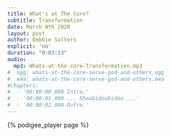 ```yaml
---
title: What's at The Core?
subtitle: Transformation
date: March 8th 2020
layout: post
author: Debbie Salters
explicit: 'no'
duration: "0:03:13"
audio:
  mp3: Whats-at-the-core-Transformation.mp3
#  ogg: whats-at-the-core-serve-god-and-others.ogg
#  m4a: whats-at-the-core-serve-god-and-others.m4a
#chapters:
#  - '00:00:00.000 Intro.'
#  - '00:00:01.000 ... Shoubidoubidoo ...'
#  - '00:00:02.000 Outro.'
---
```


{% podigee_player page %}
